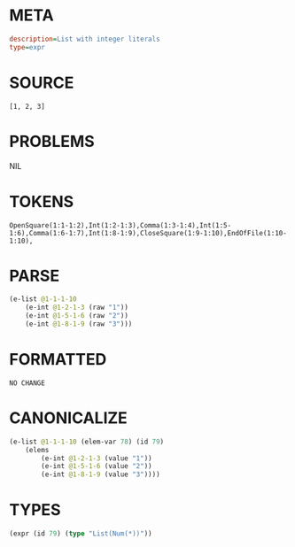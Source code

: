 # META
~~~ini
description=List with integer literals
type=expr
~~~
# SOURCE
~~~roc
[1, 2, 3]
~~~
# PROBLEMS
NIL
# TOKENS
~~~zig
OpenSquare(1:1-1:2),Int(1:2-1:3),Comma(1:3-1:4),Int(1:5-1:6),Comma(1:6-1:7),Int(1:8-1:9),CloseSquare(1:9-1:10),EndOfFile(1:10-1:10),
~~~
# PARSE
~~~clojure
(e-list @1-1-1-10
	(e-int @1-2-1-3 (raw "1"))
	(e-int @1-5-1-6 (raw "2"))
	(e-int @1-8-1-9 (raw "3")))
~~~
# FORMATTED
~~~roc
NO CHANGE
~~~
# CANONICALIZE
~~~clojure
(e-list @1-1-1-10 (elem-var 78) (id 79)
	(elems
		(e-int @1-2-1-3 (value "1"))
		(e-int @1-5-1-6 (value "2"))
		(e-int @1-8-1-9 (value "3"))))
~~~
# TYPES
~~~clojure
(expr (id 79) (type "List(Num(*))"))
~~~
